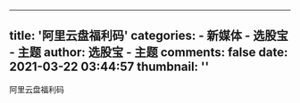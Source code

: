 
---
title: '阿里云盘福利码'
categories: 
    - 新媒体
    - 选股宝 - 主题
author: 选股宝 - 主题
comments: false
date: 2021-03-22 03:44:57
thumbnail: ''
---

<div>   
阿里云盘福利码  
</div>
            